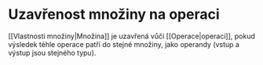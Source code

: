 # Uzavřenost množiny na operaci
[[Vlastnosti množiny|Množina]] je uzavřená vůči [[Operace|operaci]], pokud výsledek téhle operace patří do stejné množiny, jako operandy (vstup a výstup jsou stejného typu).